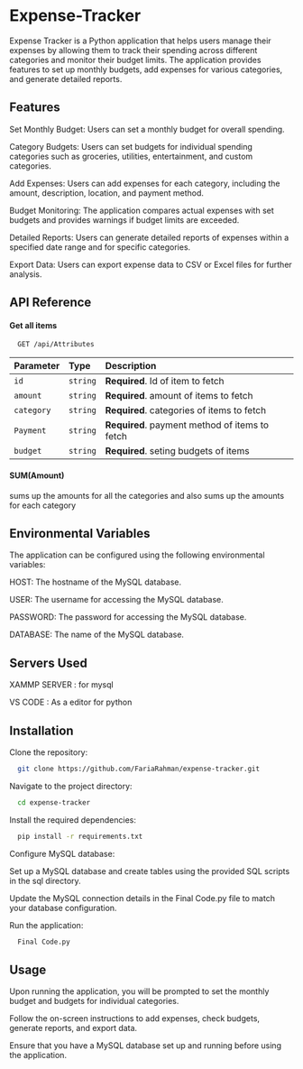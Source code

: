 # Expense-Tracker
Expense Tracker is a Python application that helps users manage their expenses by allowing them to track their spending across different categories and monitor their budget limits. The application provides features to set up monthly budgets, add expenses for various categories, and generate detailed reports.


## Features

  Set Monthly Budget: Users can set a monthly budget for overall spending.
  
  Category Budgets: Users can set budgets for individual spending categories such as groceries, utilities, entertainment, and custom categories.
  
  Add Expenses: Users can add expenses for each category, including the amount, description, location, and payment method.
  
  Budget Monitoring: The application compares actual expenses with set budgets and provides warnings if budget limits are exceeded.
  
  Detailed Reports: Users can generate detailed reports of expenses within a specified date range and for specific categories.
  
  Export Data: Users can export expense data to CSV or Excel files for further analysis.


## API Reference

#### Get all items


```http
  GET /api/Attributes
```

| Parameter | Type     | Description                       |
| :-------- | :------- | :-------------------------------- |
| `id`      | `string` | **Required**. Id of item to fetch |
| `amount`      | `string` | **Required**. amount of items to fetch |
| `category`      | `string` | **Required**. categories of items to fetch |
| `Payment`      | `string` | **Required**. payment method of items to fetch |
| `budget`      | `string` | **Required**. seting budgets of items |

#### SUM(Amount)

sums up the amounts for all the categories and also sums up the amounts for each category

## Environmental Variables

The application can be configured using the following environmental variables:

HOST: The hostname of the MySQL database.

USER: The username for accessing the MySQL database.

PASSWORD: The password for accessing the MySQL database.

DATABASE: The name of the MySQL database.

## Servers Used

XAMMP SERVER : for mysql

VS CODE : As a editor for python

## Installation

Clone the repository:

```bash
  git clone https://github.com/FariaRahman/expense-tracker.git

```
Navigate to the project directory: 

```bash
  cd expense-tracker

```
Install the required dependencies:

```bash
  pip install -r requirements.txt

```
Configure MySQL database:

Set up a MySQL database and create tables using the provided SQL scripts in the sql directory.

Update the MySQL connection details in the Final Code.py file to match your database configuration.

Run the application:

```bash
  Final Code.py

```
## Usage

Upon running the application, you will be prompted to set the monthly budget and budgets for individual categories.

Follow the on-screen instructions to add expenses, check budgets, generate reports, and export data.

Ensure that you have a MySQL database set up and running before using the application.
